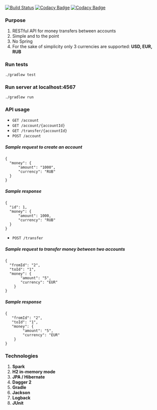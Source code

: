 [![Build Status](https://travis-ci.org/heyferh/money-transfer.svg?branch=master)](https://travis-ci.org/heyferh/money-transfer)
[![Codacy Badge](https://api.codacy.com/project/badge/Grade/940512f823bd4c26a5c48b5cff0d8f62)](https://www.codacy.com/app/heyferh/money-transfer?utm_source=github.com&amp;utm_medium=referral&amp;utm_content=heyferh/money-transfer&amp;utm_campaign=Badge_Grade)
[![Codacy Badge](https://api.codacy.com/project/badge/Coverage/940512f823bd4c26a5c48b5cff0d8f62)](https://www.codacy.com/app/heyferh/money-transfer?utm_source=github.com&utm_medium=referral&utm_content=heyferh/money-transfer&utm_campaign=Badge_Coverage)
### Purpose
1. RESTful API for money transfers between accounts
2. Simple and to the point
3. No Spring
4. For the sake of simplicity only 3 currencies are supported: **USD, EUR, RUB**
### Run tests
```
./gradlew test
```
### Run server at localhost:4567
```
./gradlew run
```
### API usage
* ```GET /account ```
* ```GET /account/{accountId}```
* ```GET /transfer/{accountId} ```
* ```POST /account ```
##### Sample request to create an account
    {
      "money": {
          "amount": "1000",
          "currency": "RUB"
      }
    }
##### Sample response
    {
      "id": 1,
      "money": {
          "amount": 1000,
          "currency": "RUB"
      }
    } 
* ```POST /transfer ```
##### Sample request to transfer money between two accounts
    {
      "fromId": "2",
      "toId": "1",
      "money": {
           "amount": "5",
           "currency": "EUR"
        }
    }
##### Sample response
    {
       "fromId": "2",
       "toId": "1",
       "money": {
            "amount": "5",
            "currency": "EUR"
        }
    }

### Technologies
1. **Spark**
2. **H2 in-memory mode**
3. **JPA / Hibernate**
4. **Dagger 2**
5. **Gradle**
6. **Jackson**
7. **Logback**
8. **JUnit**
